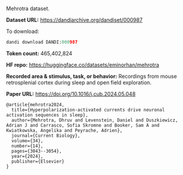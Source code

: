 Mehrotra dataset. 

**Dataset URL:** https://dandiarchive.org/dandiset/000987

To download:
```python
dandi download DANDI:000987
```

**Token count:** 465,402,824

**HF repo:** https://huggingface.co/datasets/eminorhan/mehrotra

**Recorded area & stimulus, task, or behavior:** Recordings from mouse retrosplenial cortex during sleep and open field exploration.

**Paper URL:** https://doi.org/10.1016/j.cub.2024.05.048

```
@article{mehrotra2024,
  title={Hyperpolarization-activated currents drive neuronal activation sequences in sleep},
  author={Mehrotra, Dhruv and Levenstein, Daniel and Duszkiewicz, Adrian J and Carrasco, Sofia Skromne and Booker, Sam A and Kwiatkowska, Angelika and Peyrache, Adrien},
  journal={Current Biology},
  volume={34},
  number={14},
  pages={3043--3054},
  year={2024},
  publisher={Elsevier}
}
```